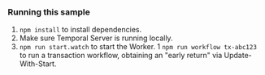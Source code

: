 ### Running this sample

1. `npm install` to install dependencies.
1. Make sure Temporal Server is running locally.
1. `npm run start.watch` to start the Worker.
1  `npm run workflow tx-abc123` to run a transaction workflow, obtaining an "early return" via Update-With-Start.
